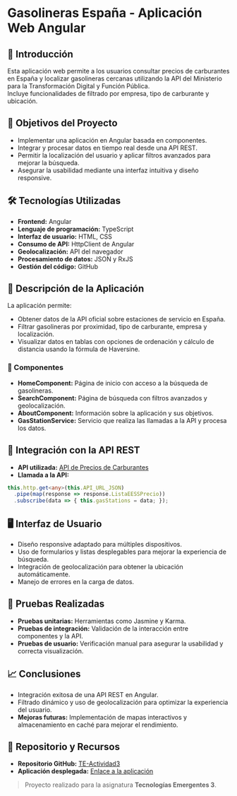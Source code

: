 # Gasolineras España - Aplicación Web Angular

## 📖 Introducción
Esta aplicación web permite a los usuarios consultar precios de carburantes en España y localizar gasolineras cercanas utilizando la API del Ministerio para la Transformación Digital y Función Pública.  
Incluye funcionalidades de filtrado por empresa, tipo de carburante y ubicación.

## 🎯 Objetivos del Proyecto
- Implementar una aplicación en Angular basada en componentes.  
- Integrar y procesar datos en tiempo real desde una API REST.  
- Permitir la localización del usuario y aplicar filtros avanzados para mejorar la búsqueda.  
- Asegurar la usabilidad mediante una interfaz intuitiva y diseño responsive.  

## 🛠️ Tecnologías Utilizadas
- **Frontend:** Angular  
- **Lenguaje de programación:** TypeScript  
- **Interfaz de usuario:** HTML, CSS  
- **Consumo de API:** HttpClient de Angular  
- **Geolocalización:** API del navegador  
- **Procesamiento de datos:** JSON y RxJS  
- **Gestión del código:** GitHub  

## 🚀 Descripción de la Aplicación
La aplicación permite:  
- Obtener datos de la API oficial sobre estaciones de servicio en España.  
- Filtrar gasolineras por proximidad, tipo de carburante, empresa y localización.  
- Visualizar datos en tablas con opciones de ordenación y cálculo de distancia usando la fórmula de Haversine.

### 🧩 Componentes
- **HomeComponent:** Página de inicio con acceso a la búsqueda de gasolineras.  
- **SearchComponent:** Página de búsqueda con filtros avanzados y geolocalización.  
- **AboutComponent:** Información sobre la aplicación y sus objetivos.  
- **GasStationService:** Servicio que realiza las llamadas a la API y procesa los datos.  

## 🔗 Integración con la API REST
- **API utilizada:** [API de Precios de Carburantes](https://sedeaplicaciones.minetur.gob.es/ServiciosRESTCarburantes/PreciosCarburantes/EstacionesTerrestres/)  
- **Llamada a la API:**
```typescript
this.http.get<any>(this.API_URL_JSON)
  .pipe(map(response => response.ListaEESSPrecio))
  .subscribe(data => { this.gasStations = data; });
```

## 🖥️ Interfaz de Usuario
- Diseño responsive adaptado para múltiples dispositivos.  
- Uso de formularios y listas desplegables para mejorar la experiencia de búsqueda.  
- Integración de geolocalización para obtener la ubicación automáticamente.  
- Manejo de errores en la carga de datos.  

## 🧪 Pruebas Realizadas
- **Pruebas unitarias:** Herramientas como Jasmine y Karma.  
- **Pruebas de integración:** Validación de la interacción entre componentes y la API.  
- **Pruebas de usuario:** Verificación manual para asegurar la usabilidad y correcta visualización.  

## 📈 Conclusiones
- Integración exitosa de una API REST en Angular.  
- Filtrado dinámico y uso de geolocalización para optimizar la experiencia del usuario.  
- **Mejoras futuras:** Implementación de mapas interactivos y almacenamiento en caché para mejorar el rendimiento.  

## 📂 Repositorio y Recursos
- **Repositorio GitHub:** [TE-Actividad3](https://github.com/TheHacha167/TE_Actividad3)  
- **Aplicación desplegada:** [Enlace a la aplicación](https://thehacha167.github.io/TE_Actividad3/)

> Proyecto realizado para la asignatura **Tecnologías Emergentes 3**.
